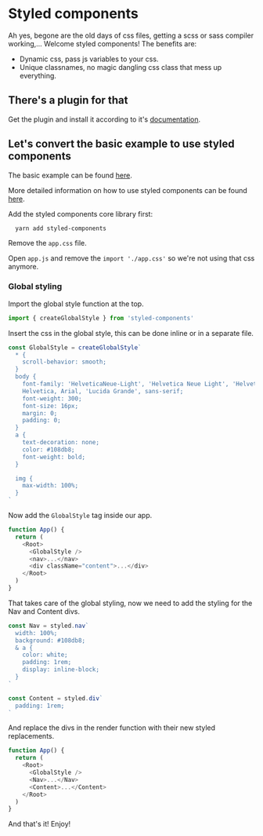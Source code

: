 # Styled components

Ah yes, begone are the old days of css files, getting a scss or sass compiler working,... Welcome styled components!
The benefits are:

- Dynamic css, pass js variables to your css.
- Unique classnames, no magic dangling css class that mess up everything.

## There's a plugin for that

Get the plugin and install it according to it's [documentation](https://github.com/react-static/react-static/tree/master/packages/react-static-plugin-styled-components).

## Let's convert the basic example to use styled components

The basic example can be found [here](https://github.com/react-static/react-static/tree/280d7c0629c702e843039e9feaa68efa4058303e/packages/react-static/templates/basic).

More detailed information on how to use styled components can be found [here](https://www.styled-components.com/docs/api).

Add the styled components core library first:

```
  yarn add styled-components
```

Remove the `app.css` file.

Open `app.js` and remove the `import './app.css'` so we're not using that css anymore.

### Global styling

Import the global style function at the top.

```javascript
import { createGlobalStyle } from 'styled-components'
```

Insert the css in the global style, this can be done inline or in a separate file.

```javascript
const GlobalStyle = createGlobalStyle`
  * {
    scroll-behavior: smooth;
  }
  body {
    font-family: 'HelveticaNeue-Light', 'Helvetica Neue Light', 'Helvetica Neue',
    Helvetica, Arial, 'Lucida Grande', sans-serif;
    font-weight: 300;
    font-size: 16px;
    margin: 0;
    padding: 0;
  }
  a {
    text-decoration: none;
    color: #108db8;
    font-weight: bold;
  }

  img {
    max-width: 100%;
  }
`
```

Now add the `GlobalStyle` tag inside our app.

```javascript
function App() {
  return (
    <Root>
      <GlobalStyle />
      <nav>...</nav>
      <div className="content">...</div>
    </Root>
  )
}
```

That takes care of the global styling, now we need to add the styling for the Nav and Content divs.

```javascript
const Nav = styled.nav`
  width: 100%;
  background: #108db8;
  & a {
    color: white;
    padding: 1rem;
    display: inline-block;
  }
`

const Content = styled.div`
  padding: 1rem;
`
```

And replace the divs in the render function with their new styled replacements.

```javascript
function App() {
  return (
    <Root>
      <GlobalStyle />
      <Nav>...</Nav>
      <Content>...</Content>
    </Root>
  )
}
```

And that's it! Enjoy!
